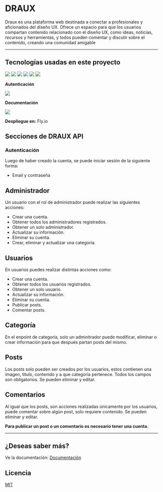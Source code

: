 # DRAUX
Draux es una plataforma web destinada a conectar a profesionales y aficionados del diseño UX. Ofrece un espacio para que los usuarios compartan contenido relacionado con el diseño UX, como ideas, noticias, recursos y herramientas, y todos pueden comentar y discutir sobre el contenido, creando una comunidad amigable

---
## Tecnologías usadas en este proyecto
![](https://img.shields.io/badge/JavaScript-323330?style=for-the-badge&logo=javascript&logoColor=F7DF1E) ![](https://img.shields.io/badge/Node.js-339933?style=for-the-badge&logo=nodedotjs&logoColor=white) ![](https://img.shields.io/badge/Express.js-000000?style=for-the-badge&logo=express&logoColor=white)  ![](https://img.shields.io/badge/Sequelize-52B0E7?style=for-the-badge&logo=Sequelize&logoColor=white) ![](https://img.shields.io/badge/Docker-2CA5E0?style=for-the-badge&logo=docker&logoColor=white) ![](https://img.shields.io/badge/PostgreSQL-316192?style=for-the-badge&logo=postgresql&logoColor=white) 


**Autenticación**

![](https://img.shields.io/badge/JWT-000000?style=for-the-badge&logo=JSON%20web%20tokens&logoColor=white)

**Documentación**

![](https://img.shields.io/badge/Swagger-85EA2D?style=for-the-badge&logo=Swagger&logoColor=white)

**Despliegue en:**
Fly.io


## Secciones de DRAUX API

### Autenticación
Luego de haber creado la cuenta, se puede iniciar sesión de la siguiente forma:
- Email y contraseña

## Administrador
Un usuario con el rol de administrador puede realizar las siguientes acciones:
- Crear una cuenta.
- Obtener todos los administradores registrados.
- Obtener un solo administrador.
- Actualizar su información.
- Eliminar su cuenta.
- Crear, eliminar y actualizar una categoría.

## Usuarios
En usuarios puedes realizar distintas acciones como:
- Crear una cuenta.
- Obtener todos los usuarios registrados.
- Obtener un solo usuario.
- Actualizar su información.
- Eliminar su cuenta.
- Publicar posts.
- Comentar posts.

## Categoría
En el enpoint de categoría, solo un adminitrador puede modificar, eliminar o crear información para que después partan posts del mismo.

## Posts
Los posts solo pueden ser creados por los usuarios, estos contienen una imagen, titulo, contenido y a que categoría pertenece. Todos los campos son obligatorios. Se pueden eliminar y editar.

## Comentarios
Al igual que los posts, son acciones realizadas únicamente por los usuarios, puede comentar sobre algún post, solo requiere contenido. Se pueden eliminar y editar.

**Para publicar un post o un comentario es necesario tener una cuenta.**

--- 

## ¿Deseas saber más?
Ve la documentación: 
[Documentación](https://draux-production.up.railway.app/api/v1/docs/ "Documentación")


## Licencia
[MIT](https://choosealicense.com/licenses/mit/)
